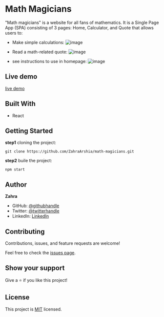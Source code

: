 # Math Magicians

"Math magicians" is a website for all fans of mathematics. It is a Single Page App (SPA) consisting of 3 pages: Home, Calculator, and Quote that allows users to:

- Make simple calculations:
![image](https://user-images.githubusercontent.com/78906545/160644117-1f5cbb62-b6b4-4ff6-8f3b-5a7415565a85.png)

- Read a math-related quote:
![image](https://user-images.githubusercontent.com/78906545/160644173-91497b2e-e305-4c94-81b1-8b7472b9c09f.png)

- see instructions to use in homepage:
![image](https://user-images.githubusercontent.com/78906545/160644203-1f5ac6e5-0b27-4a3c-bb5c-a9b6942486b6.png)

## Live demo
[live demo](https://peaceful-bonbon-ada13e.netlify.app/)

## Built With
- React

## Getting Started
**step1** cloning the project:
```
git clone https://github.com/ZahraArshia/math-magicians.git
```
**step2** buile the project:
```
npm start
```
## Author
**Zahra**
- GitHub: [@githubhandle](https://github.com/ZahraArshia)
- Twitter: [@twitterhandle](https://twitter.com/twitterhandle)
- LinkedIn: [LinkedIn](https://www.linkedin.com/in/zahra-arshia/)

## Contributing

Contributions, issues, and feature requests are welcome!

Feel free to check the [issues page](../../issues/).

## Show your support

Give a ⭐️ if you like this project!

## License

This project is [MIT](./MIT.md) licensed.
